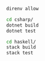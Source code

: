 ```sh
direnv allow
```

```sh
cd csharp/
dotnet build
dotnet test
```

```sh
cd haskell/
stack build
stack test
```
